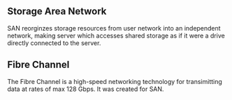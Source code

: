 ## Storage Area Network ##

SAN reorginzes storage resources from user network into an independent network, making server which accesses shared storage as if it were a drive directly connected to the server. 

## Fibre Channel ##

The Fibre Channel is a high-speed networking technology for transimitting data at rates of max 128 Gbps. It was created for SAN. 
